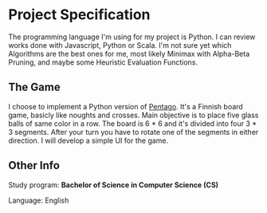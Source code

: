 # Project Specification
The programming language I'm using for my project is Python. I can review works done with Javascript, Python or Scala. I'm not sure yet which Algorithms are the best ones for me, most likely Minimax with Alpha-Beta Pruning, and maybe some Heuristic Evaluation Functions. 

## The Game
I choose to implement a Python version of [Pentago](https://fi.wikipedia.org/wiki/Pentago). It's a Finnish board game, basicly like  noughts and crosses. Main objective is to place five glass balls of same color in a row. The board is 6 * 6 and it's divided into four 3 * 3 segments. After your turn you have to rotate one of the segments in either direction. I will develop a simple UI for the game.

## Other Info
Study program: **Bachelor of Science in Computer Science (CS)**

Language: English
